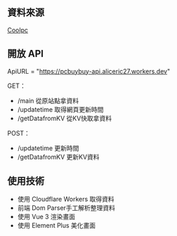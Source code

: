 ## 資料來源 

[Coolpc](https://www.coolpc.com.tw/evaluate.php)

## 開放 API

ApiURL = "https://pcbuybuy-api.aliceric27.workers.dev"

GET：
- /main 從原站點拿資料
- /updatetime 取得網頁更新時間
- /getDatafromKV 從KV快取拿資料

POST：
- /updatetime 更新時間
- /getDatafromKV 更新KV資料

## 使用技術

- 使用 Cloudflare Workers 取得資料
- 前端 Dom Parser手工解析整理資料
- 使用 Vue 3 渲染畫面
- 使用 Element Plus 美化畫面


